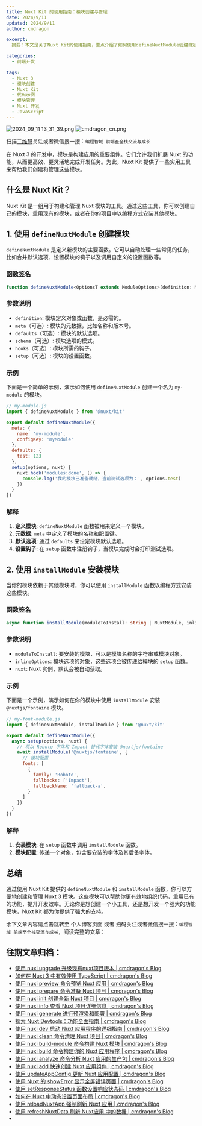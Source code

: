 ```yaml
---
title: Nuxt Kit 的使用指南：模块创建与管理
date: 2024/9/11
updated: 2024/9/11
author: cmdragon

excerpt:
  摘要：本文是关于Nuxt Kit的使用指南，重点介绍了如何使用defineNuxtModule创建自定义模块及installModule函数以编程方式安装模块，以增强Nuxt 3应用的功能性、可维护性和开发效率。通过具体示例和函数说明，展示了这两个工具的应用方法，助力开发者更好地管理和扩展Nuxt项目。

categories:
  - 前端开发

tags:
  - Nuxt 3
  - 模块创建
  - Nuxt Kit
  - 代码示例
  - 模块管理
  - Nuxt 开发
  - JavaScript
---
```


<img src="https://static.amd794.com/blog/images/2024_09_11 13_31_39.png@blog" title="2024_09_11 13_31_39.png" alt="2024_09_11 13_31_39.png"/>

<img src="https://static.amd794.com/blog/images/cmdragon_cn.png" title="cmdragon_cn.png" alt="cmdragon_cn.png"/>


扫描[二维码](https://static.amd794.com/blog/images/cmdragon_cn.png)关注或者微信搜一搜：`编程智域 前端至全栈交流与成长`



在 Nuxt 3 的开发中，模块是构建应用的重要组件。它们允许我们扩展 Nuxt 的功能，从而更高效、更灵活地完成开发任务。为此，Nuxt Kit 提供了一些实用工具来帮助我们创建和管理这些模块。

## 什么是 Nuxt Kit？

Nuxt Kit 是一组用于构建和管理 Nuxt 模块的工具。通过这些工具，你可以创建自己的模块，重用现有的模块，或者在你的项目中以编程方式安装其他模块。

## 1. 使用 `defineNuxtModule` 创建模块

`defineNuxtModule` 是定义新模块的主要函数。它可以自动处理一些常见的任务，比如合并默认选项、设置模块的钩子以及调用自定义的设置函数等。

### 函数签名

```typescript
function defineNuxtModule<OptionsT extends ModuleOptions>(definition: ModuleDefinition<OptionsT> | NuxtModule<OptionsT>): NuxtModule<OptionsT>
```

### 参数说明

- `definition`: 模块定义对象或函数，是必需的。
- `meta`（可选）: 模块的元数据，比如名称和版本号。
- `defaults`（可选）: 模块的默认选项。
- `schema`（可选）: 模块选项的模式。
- `hooks`（可选）: 模块所需的钩子。
- `setup`（可选）: 模块的设置函数。

### 示例

下面是一个简单的示例，演示如何使用 `defineNuxtModule` 创建一个名为 `my-module` 的模块。

```javascript
// my-module.js
import { defineNuxtModule } from '@nuxt/kit'

export default defineNuxtModule({
  meta: {
    name: 'my-module',
    configKey: 'myModule'
  },
  defaults: {
    test: 123
  },
  setup(options, nuxt) {
    nuxt.hook('modules:done', () => {
      console.log('我的模块已准备就绪，当前测试选项为：', options.test)
    })    
  }
})
```

### 解释

1. **定义模块**: `defineNuxtModule` 函数被用来定义一个模块。
2. **元数据**: `meta` 中定义了模块的名称和配置键。
3. **默认选项**: 通过 `defaults` 来设定模块默认选项。
4. **设置钩子**: 在 `setup` 函数中注册钩子，当模块完成时会打印测试选项。

## 2. 使用 `installModule` 安装模块

当你的模块依赖于其他模块时，你可以使用 `installModule` 函数以编程方式安装这些模块。

### 函数签名

```typescript
async function installModule(moduleToInstall: string | NuxtModule, inlineOptions?: any, nuxt?: Nuxt)
```

### 参数说明

- `moduleToInstall`: 要安装的模块，可以是模块名称的字符串或模块对象。
- `inlineOptions`: 模块选项的对象，这些选项会被传递给模块的 `setup` 函数。
- `nuxt`: Nuxt 实例，默认会被自动获取。

### 示例

下面是一个示例，演示如何在你的模块中使用 `installModule` 安装 `@nuxtjs/fontaine` 模块。

```javascript
// my-font-module.js
import { defineNuxtModule, installModule } from '@nuxt/kit'

export default defineNuxtModule({
  async setup(options, nuxt) {
    // 将以 Roboto 字体和 Impact 替代字体安装 @nuxtjs/fontaine
    await installModule('@nuxtjs/fontaine', {
      // 模块配置
      fonts: [
        {
          family: 'Roboto',
          fallbacks: ['Impact'],
          fallbackName: 'fallback-a',
        }
      ]
    })
  }
})
```

### 解释

1. **安装模块**: 在 `setup` 函数中调用 `installModule` 函数。
2. **模块配置**: 传递一个对象，包含要安装的字体及其后备字体。

## 总结

通过使用 Nuxt Kit 提供的 `defineNuxtModule` 和 `installModule` 函数，你可以方便地创建和管理 Nuxt 3 模块。这些模块可以帮助你更有效地组织代码，重用已有的功能，提升开发效率。无论你是想创建一个小工具，还是想开发一个强大的功能模块，Nuxt Kit 都为你提供了强大的支持。

余下文章内容请点击跳转至 个人博客页面 或者 扫码关注或者微信搜一搜：`编程智域 前端至全栈交流与成长`，阅读完整的文章：


## 往期文章归档：

- [使用 nuxi upgrade 升级现有nuxt项目版本 | cmdragon's Blog](https://blog.cmdragon.cn/posts/07ce67a781de/)
- [如何在 Nuxt 3 中有效使用 TypeScript | cmdragon's Blog](https://blog.cmdragon.cn/posts/cd079a58ef40/)
- [使用 nuxi preview 命令预览 Nuxt 应用 | cmdragon's Blog](https://blog.cmdragon.cn/posts/7f243ae60d60/)
- [使用 nuxi prepare 命令准备 Nuxt 项目 | cmdragon's Blog](https://blog.cmdragon.cn/posts/1df59c03194c/)
- [使用 nuxi init 创建全新 Nuxt 项目 | cmdragon's Blog](https://blog.cmdragon.cn/posts/25142fd0f7a7/)
- [使用 nuxi info 查看 Nuxt 项目详细信息 | cmdragon's Blog](https://blog.cmdragon.cn/posts/15f6f5b42fd0/)
- [使用 nuxi generate 进行预渲染和部署 | cmdragon's Blog](https://blog.cmdragon.cn/posts/ab02ca20e749/)
- [探索 Nuxt Devtools：功能全面指南 | cmdragon's Blog](https://blog.cmdragon.cn/posts/79fd8b17a254/)
- [使用 nuxi dev 启动 Nuxt 应用程序的详细指南 | cmdragon's Blog](https://blog.cmdragon.cn/posts/ef880861a974/)
- [使用 nuxi clean 命令清理 Nuxt 项目 | cmdragon's Blog](https://blog.cmdragon.cn/posts/e55433e2a415/)
- [使用 nuxi build-module 命令构建 Nuxt 模块 | cmdragon's Blog](https://blog.cmdragon.cn/posts/a9b4b6527399/)
- [使用 nuxi build 命令构建你的 Nuxt 应用程序 | cmdragon's Blog](https://blog.cmdragon.cn/posts/8d1953ced73e/)
- [使用 nuxi analyze 命令分析 Nuxt 应用的生产包 | cmdragon's Blog](https://blog.cmdragon.cn/posts/33e644a829be/)
- [使用 nuxi add 快速创建 Nuxt 应用组件 | cmdragon's Blog](https://blog.cmdragon.cn/posts/52ca85d04329/)
- [使用 updateAppConfig 更新 Nuxt 应用配置 | cmdragon's Blog](https://blog.cmdragon.cn/posts/17068dabc456/)
- [使用 Nuxt 的 showError 显示全屏错误页面 | cmdragon's Blog](https://blog.cmdragon.cn/posts/4f44ac49742b/)
- [使用 setResponseStatus 函数设置响应状态码 | cmdragon's Blog](https://blog.cmdragon.cn/posts/0e3e22c2447a/)
- [如何在 Nuxt 中动态设置页面布局 | cmdragon's Blog](https://blog.cmdragon.cn/posts/6168aad26848/)
- [使用 reloadNuxtApp 强制刷新 Nuxt 应用 | cmdragon's Blog](https://blog.cmdragon.cn/posts/c2c24219f5c0/)
- [使用 refreshNuxtData 刷新 Nuxt应用 中的数据 | cmdragon's Blog](https://blog.cmdragon.cn/posts/7696049934fb/)
-

